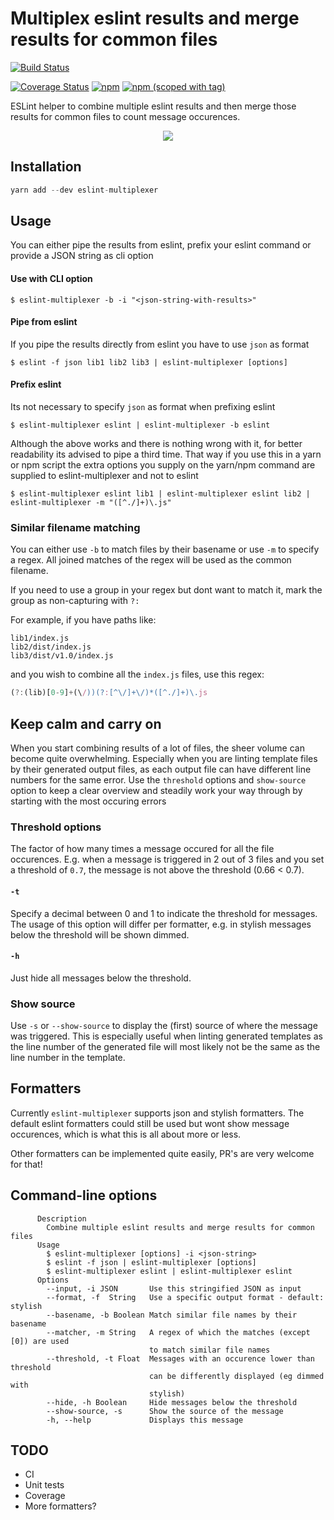 # Multiplex eslint results and merge results for common files
<a href="https://travis-ci.org/pimlie/eslint-multiplexer"><img src="https://api.travis-ci.org/pimlie/eslint-multiplexer.svg" alt="Build Status"></a>
<!-- a href="https://ci.appveyor.com/project/pimlie/eslint-multiplexer"><img src="https://ci.appveyor.com/api/projects/status/l1hkfevo53tg0g9d?svg=true" alt="Windows Build Status"></a -->
<a href="https://codecov.io/gh/pimlie/eslint-multiplexer"><img src="https://img.shields.io/codecov/c/github/pimlie/eslint-multiplexer/master.svg" alt="Coverage Status"></a>
[![npm](https://img.shields.io/npm/dt/eslint-multiplexer.svg)](https://www.npmjs.com/package/eslint-multiplexer)
[![npm (scoped with tag)](https://img.shields.io/npm/v/eslint-multiplexer/latest.svg)](https://www.npmjs.com/package/eslint-multiplexer)

ESLint helper to combine multiple eslint results and then merge those results for common files to count message occurences.

<p align="center"><img align="center" src="https://user-images.githubusercontent.com/1067403/46256342-b3ceed00-c4a9-11e8-9cfd-df6dafdd3146.png" /></p>

## Installation

```js
yarn add --dev eslint-multiplexer
```

## Usage

You can either pipe the results from eslint, prefix your eslint command or provide a JSON string as cli option

#### Use with CLI option
```
$ eslint-multiplexer -b -i "<json-string-with-results>"
```

#### Pipe from eslint
If you pipe the results directly from eslint you have to use `json` as format
```
$ eslint -f json lib1 lib2 lib3 | eslint-multiplexer [options]
```

#### Prefix eslint
Its not necessary to specify `json` as format when prefixing eslint
```
$ eslint-multiplexer eslint | eslint-multiplexer -b eslint
```

Although the above works and there is nothing wrong with it, for better readability its advised to pipe a third time. That way if you use this in a yarn or npm script the extra options you supply on the yarn/npm command are supplied to eslint-multiplexer and not to eslint

```
$ eslint-multiplexer eslint lib1 | eslint-multiplexer eslint lib2 | eslint-multiplexer -m "([^./]+)\.js"
```

### Similar filename matching

You can either use `-b` to match files by their basename or use `-m` to specify a regex. All joined matches of the regex will be used as the common filename.

If you need to use a group in your regex but dont want to match it, mark the group as non-capturing with `?:`

For example, if you have paths like:
```
lib1/index.js
lib2/dist/index.js
lib3/dist/v1.0/index.js
```

and you wish to combine all the `index.js` files, use this regex:
```js
(?:(lib)[0-9]+(\/))(?:[^\/]+\/)*([^./]+)\.js
```

## Keep calm and carry on

When you start combining results of a lot of files, the sheer volume can become quite overwhelming. Especially when you are linting template files by their generated output files, as each output file can have different line numbers for the same error. Use the `threshold` options and `show-source` option to keep a clear overview and steadily work your way through by starting with the most occuring errors

### Threshold options
The factor of how many times a message occured for all the file occurences. E.g. when a message is triggered in 2 out of 3 files and you set a threshold of `0.7`, the message is not above the threshold (0.66 < 0.7).

#### `-t`
Specify a decimal between 0 and 1 to indicate the threshold for messages. The usage of this option will differ per formatter, e.g. in stylish messages below the threshold will be shown dimmed.

#### `-h`
Just hide all messages below the threshold.

### Show source
Use `-s` or `--show-source` to display the (first) source of where the message was triggered. This is especially useful when linting generated templates as the line number of the generated file will most likely not be the same as the line number in the template.


## Formatters

Currently `eslint-multiplexer` supports json and stylish formatters. The default eslint formatters could still be used but wont show message occurences, which is what this is all about more or less. 

Other formatters can be implemented quite easily, PR's are very welcome for that!

## Command-line options

```
      Description
        Combine multiple eslint results and merge results for common files
      Usage
        $ eslint-multiplexer [options] -i <json-string>
        $ eslint -f json | eslint-multiplexer [options]
        $ eslint-multiplexer eslint | eslint-multiplexer eslint
      Options
        --input, -i JSON       Use this stringified JSON as input
        --format, -f  String   Use a specific output format - default: stylish
        --basename, -b Boolean Match similar file names by their basename
        --matcher, -m String   A regex of which the matches (except [0]) are used
                               to match similar file names
        --threshold, -t Float  Messages with an occurence lower than threshold
                               can be differently displayed (eg dimmed with
                               stylish)
        --hide, -h Boolean     Hide messages below the threshold
        --show-source, -s      Show the source of the message
        -h, --help             Displays this message
```

## TODO
- CI
- Unit tests
- Coverage
- More formatters?
